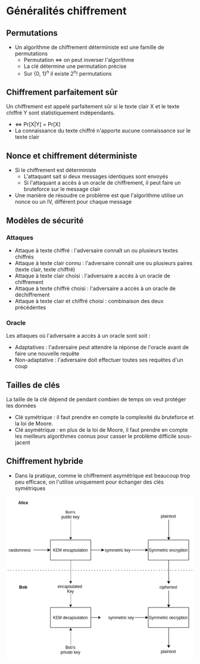 # Généralités chiffrement
## Permutations
- Un algorithme de chiffrement déterministe est une famille de permutations
    - Permutation <=> on peut inverser l'algorithme
    - La clé détermine une permutation précise
    - Sur {0, 1}<sup>n</sup> il existe 2<sup>n</sup>! permutations
## Chiffrement parfaitement sûr
Un chiffrement est appelé parfaitement sûr si le texte clair X et le texte chiffré Y sont statistiquement indépendants.
- <=> Pr[X|Y] = Pr[X]
- La connaissance du texte chiffré n'apporte aucune connaissance sur le texte clair
## Nonce et chiffrement déterministe
- Si le chiffrement est déterministe 
  - L'attaquant sait si deux messages identiques sont envoyés
  - Si l'attaquant a accès à un oracle de chiffrement, il peut faire un bruteforce sur le message clair
- Une manière de résoudre ce problème est que l'algorithme utilise un nonce ou un IV, différent pour chaque message
## Modèles de sécurité
### Attaques
- Attaque à texte chiffré : l'adversaire connaît un ou plusieurs textes chiffrés
- Attaque à texte clair connu : l'adversaire connaît une ou plusieurs paires (texte clair, texte chiffré)
- Attaque à texte clair choisi : l'adversaire a accès à un oracle de chiffrement
- Attaque à texte chiffré choisi : l'adversaire a accès à un oracle de déchiffrement
- Attaque à texte clair et chiffré choisi : combinaison des deux précédentes
### Oracle
Les attaques où l'adversaire a accès à un oracle sont soit :
- Adaptatives : l'adversaire peut attendre la réponse de l'oracle avant de faire une nouvelle requête
- Non-adaptative : l'adversaire doit effectuer toutes ses requêtes d'un coup
## Tailles de clés
La taille de la clé dépend de pendant combien de temps on veut protéger les données
- Clé symétrique : il faut prendre en compte la complexité du bruteforce et la loi de Moore.
- Clé asymétrique : en plus de la loi de Moore, il faut prendre en compte les meilleurs algorithmes connus pour casser le problème difficile sous-jacent
## Chiffrement hybride
- Dans la pratique, comme le chiffrement asymétrique est beaucoup trop peu efficace, on l'utilise uniquement pour échanger des clés symétriques 

![This is an image](images/chiffrement_hybride.png)
